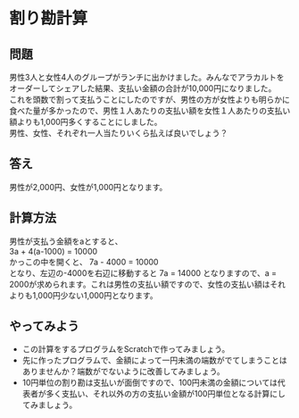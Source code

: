 # 割り勘計算
## 問題  
男性3人と女性4人のグループがランチに出かけました。みんなでアラカルトをオーダーしてシェアした結果、支払い金額の合計が10,000円になりました。  
これを頭数で割って支払うことにしたのですが、男性の方が女性よりも明らかに食べた量が多かったので、男性１人あたりの支払い額を女性１人あたりの支払い額よりも1,000円多くすることにしました。  
男性、女性、それぞれ一人当たりいくら払えば良いでしょう？

## 答え  
男性が2,000円、女性が1,000円となります。

## 計算方法
男性が支払う金額をaとすると、  
3a + 4(a-1000) = 10000  
かっこの中を開くと、 
7a - 4000 = 10000  
となり、左辺の-4000を右辺に移動すると
7a = 14000
となりますので、a = 2000が求められます。これは男性の支払い額ですので、女性の支払い額はそれよりも1,000円少ない1,000円となります。

## やってみよう
- この計算をするプログラムをScratchで作ってみましょう。
- 先に作ったプログラムで、金額によって一円未満の端数がでてしまうことはありませんか？端数がでないように改善してみましょう。
- 10円単位の割り勘は支払いが面倒ですので、100円未満の金額については代表者が多く支払い、それ以外の方の支払い金額が100円単位となる計算にしてみましょう。
